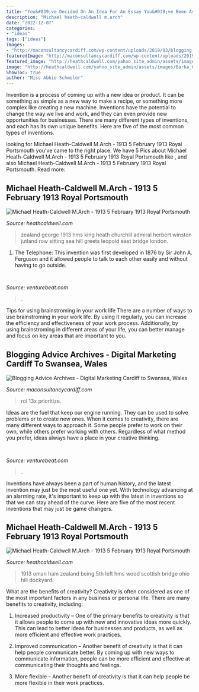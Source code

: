 ```yaml
---
title: "You&#039;ve Decided On An Idea For An Essay You&#039;ve Been Assigned To Write What Should You Do ~ Michael Heath-caldwell M.arch"
description: "Michael heath-caldwell m.arch"
date: "2022-12-07"
categories:
- "ideas"
tags: ["ideas"]
images:
- "http://maconsultancycardiff.com/wp-content/uploads/2019/03/blogging-news-advice.gif"
featuredImage: "http://maconsultancycardiff.com/wp-content/uploads/2019/03/blogging-news-advice.gif"
featured_image: "http://heathcaldwell.com/yahoo_site_admin/assets/images/King_George_V_on_HMS_New_Zealand_1911.13325832_std.jpg"
image: "http://heathcaldwell.com/yahoo_site_admin/assets/images/Barka_Castle_Oman_1913_maybe.11730524_std.jpg"
ShowToc: true
author: "Miss Abbie Schmeler"
---
```



Invention is a process of coming up with a new idea or product. It can be something as simple as a new way to make a recipe, or something more complex like creating a new machine. Inventions have the potential to change the way we live and work, and they can even provide new opportunities for businesses. There are many different types of inventions, and each has its own unique benefits. Here are five of the most common types of inventions.

	

		
looking for Michael Heath-Caldwell M.Arch - 1913 5 February 1913 Royal Portsmouth you've came to the right place. We have 5 Pics about Michael Heath-Caldwell M.Arch - 1913 5 February 1913 Royal Portsmouth like ,  and also Michael Heath-Caldwell M.Arch - 1913 5 February 1913 Royal Portsmouth. Read more:
		
    
## Michael Heath-Caldwell M.Arch - 1913 5 February 1913 Royal Portsmouth

<img loading=lazy src="http://heathcaldwell.com/yahoo_site_admin/assets/images/King_George_V_on_HMS_New_Zealand_1911.13325832_std.jpg" onerror="this.onerror=null;this.src='https://tse4.mm.bing.net/th?id=OIP.ue1BQig9O_nSwEEoOhKLzgHaGT&amp;pid=15.1';" alt="Michael Heath-Caldwell M.Arch - 1913 5 February 1913 Royal Portsmouth">

_Source: heathcaldwell.com_

>zealand george 1913 hms king heath churchill admiral herbert winston jutland row sitting sea hill greets leopold east bridge london. 

	

1. The Telephone: This invention was first developed in 1876 by Sir John A. Ferguson and it allowed people to talk to each other easily and without having to go outside.

    
## 

<img loading=lazy src="https://venturebeat.com/wp-content/uploads/2018/09/IMG_20180903_102707-1.jpg?w=757" onerror="this.onerror=null;this.src='https://tse3.mm.bing.net/th?id=OIP.Dnhhdm2edEw4m6F1HTB_ZgHaF3&amp;pid=15.1';" alt="">

_Source: venturebeat.com_

>. 

	

Tips for using brainstroming in your work life
There are a number of ways to use brainstroming in your work life. By using it regularly, you can increase the efficiency and effectiveness of your work process. Additionally, by using brainstroming in different areas of your life, you can better manage and focus on key areas that are important to you.

    
## Blogging Advice Archives - Digital Marketing Cardiff To Swansea, Wales

<img loading=lazy src="http://maconsultancycardiff.com/wp-content/uploads/2019/03/blogging-news-advice.gif" onerror="this.onerror=null;this.src='https://tse1.mm.bing.net/th?id=OIP.SOe_LQJ_NdMDYL4n7iPs3wHaHa&amp;pid=15.1';" alt="Blogging Advice Archives - Digital Marketing Cardiff to Swansea, Wales">

_Source: maconsultancycardiff.com_

>roi 13x prioritize. 

	

Ideas are the fuel that keep our engine running. They can be used to solve problems or to create new ones. When it comes to creativity, there are many different ways to approach it. Some people prefer to work on their own, while others prefer working with others. Regardless of what method you prefer, ideas always have a place in your creative thinking.

    
## 

<img loading=lazy src="https://venturebeat.com/wp-content/uploads/2019/04/chrome-remove-animations.png" onerror="this.onerror=null;this.src='https://tse4.mm.bing.net/th?id=OIP.4qIrJ1QXIHJsW43LAJT-qAAAAA&amp;pid=15.1';" alt="">

_Source: venturebeat.com_

>. 

	

Inventions have always been a part of human history, and the latest invention may just be the most useful one yet. With technology advancing at an alarming rate, it's important to keep up with the latest in inventions so that we can stay ahead of the curve. Here are five of the most recent inventions that may just be game changers.

    
## Michael Heath-Caldwell M.Arch - 1913 5 February 1913 Royal Portsmouth

<img loading=lazy src="http://heathcaldwell.com/yahoo_site_admin/assets/images/Barka_Castle_Oman_1913_maybe.11730524_std.jpg" onerror="this.onerror=null;this.src='https://tse2.mm.bing.net/th?id=OIP.UcoOg7BYiRt16lJtAEICCwHaEy&amp;pid=15.1';" alt="Michael Heath-Caldwell M.Arch - 1913 5 February 1913 Royal Portsmouth">

_Source: heathcaldwell.com_

>1913 oman ham zealand being 5th left hms wood scottish bridge ohio hill dockyard. 

	

What are the benefits of creativity?
Creativity is often considered as one of the most important factors in any business or personal life. There are many benefits to creativity, including: 
1. Increased productivity – One of the primary benefits to creativity is that it allows people to come up with new and innovative ideas more quickly. This can lead to better ideas for businesses and products, as well as more efficient and effective work practices.

2. Improved communication – Another benefit of creativity is that it can help people communicate better. By coming up with new ways to communicate information, people can be more efficient and effective at communicating their thoughts and feelings.

3. More flexible – Another benefit of creativity is that it can help people be more flexible in their work practices.

